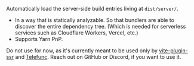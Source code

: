 Automatically load the server-side build entries living at `dist/server/`.

- In a way that is statically analyzable. So that bundlers are able to discover the entire dependency tree. (Which is needed for serverless services such as Cloudflare Workers, Vercel, etc.)
- Supports Yarn PnP.

Do not use for now, as it's currently meant to be used only by [vite-plugin-ssr](https://vite-plugin-ssr.com/) and [Telefunc](https://telefunc.com/). Reach out on GitHub or Discord, if you want to use it.
